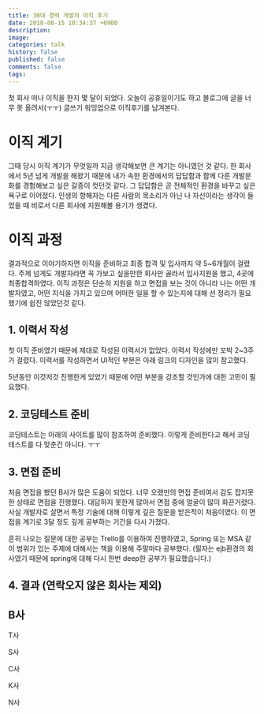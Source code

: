 ```yaml
---
title: 30대 경력 개발자 이직 후기
date: 2018-08-15 10:34:37 +0900
description: 
image: 
categories: talk
history: false
published: false
comments: false
tags:
---
```


첫 회사 떠나 이직을 한지 몇 달이 되었다. 오늘이 공휴일이기도 하고 블로그에 글을 너무 못 올려서(ㅜㅜ) 글쓰기 워밍업으로 이직후기를 남겨본다.

# 이직 계기

그때 당시 이직 계기가 무엇일까 지금 생각해보면 큰 계기는 아니였던 것 같다. 한 회사에서 5년 넘게 개발을 해왔기 때문에 내가 속한 환경에서의 답답함과 함께 다른 개발문화를 경험해보고 싶은 갈증이 컷던것 같다. 그 답답함은 곧 전체적인 환경을 바꾸고 싶은 욕구로 이어졌다. 인생의 항해자는 다른 사람의 목소리가 아닌 나 자신이라는 생각이 들었을 때 비로서 다른 회사에 지원해볼 용기가 생겼다.

# 이직 과정

결과적으로 이야기하자면 이직을 준비하고 최종 합격 및 입사까지 약 5~6개월이 걸렸다. 주제 넘게도 개발자라면 꼭 가보고 싶을만한 회사만 골라서  입사지원을 했고, 4곳에 최종합격하였다. 이직 과정은 단순히 지원을 하고 면접을 보는 것이 아니라 나는 어떤 개발자였고, 어떤 지식을 가지고 있으며 어떠한 일을 할 수 있는지에 대해 선 정리가 필요했기에 쉽진 않았던것 같다.

## 1. 이력서 작성

첫 이직 준비였기 때문에 제대로 작성된 이력서가 없었다. 이력서 작성에만 꼬박 2~3주가 걸렸다. 이력서를 작성하면서 UI적인 부분은 아래 링크의 디자인을 많이 참고했다.

5년동안 이것저것 진행한게 있었기 때문에 어떤 부분을 강조할 것인가에 대한 고민이 필요했다. 

## 2. 코딩테스트 준비

코딩테스트는 아래의 사이트를 많이 참조하여 준비했다. 이렇게 준비한다고 해서 코딩 테스트를 다 맞춘건 아니다. ㅜㅜ


## 3. 면접 준비

처음 면접을 봤던 B사가 많은 도움이 되었다. 너무 오랬만의 면접 준비여서 감도 잡지못한 상태로 면접을 진행했다. 대답하지 못한게 많아서 면접 중에 얼굴이 많이 화끈거렸다. 사실 개발자로 살면서 특정 기술에 대해 이렇게 깊은 질문을 받은적이 처음이였다. 이 면접을 계기로 3달 정도 깊게 공부하는 기간을 다시 가졌다. 

흔히 나오는 질문에 대한 공부는 Trello를 이용하여 진행하였고, Spring 또는 MSA 같이 범위가 있는 주제에 대해서는 책을 이용해 주말마다 공부했다. (필자는 ejb환경의 회사였기 때문에 spring에 대해 다시 한번 deep한 공부가 필요했습니다.)

## 4. 결과 (연락오지 않은 회사는 제외)

B사
  -

T사

S사

C사

K사

N사

##

# 